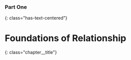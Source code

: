 ### Part One
{: class="has-text-centered"}

# Foundations of Relationship
{: class="chapter__title"}